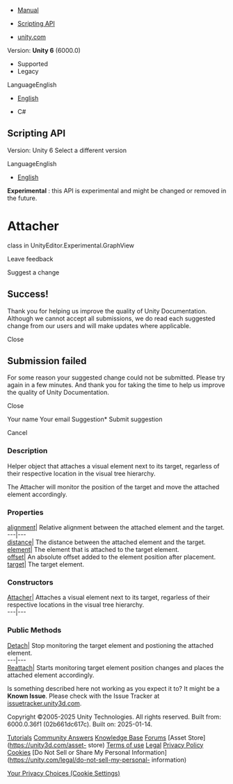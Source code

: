 [ ]()

  * [Manual](../Manual/index.html)
  * [Scripting API](../ScriptReference/index.html)

  * [unity.com](https://unity.com/)

Version: **Unity 6** (6000.0)

  * Supported
  * Legacy

LanguageEnglish

  * [English]()

  * C#

[ ](https://docs.unity3d.com)

## Scripting API

Version: Unity 6 Select a different version

LanguageEnglish

  * [English]()

**Experimental** : this API is experimental and might be changed or removed in
the future.

# Attacher

class in UnityEditor.Experimental.GraphView

Leave feedback

Suggest a change

## Success!

Thank you for helping us improve the quality of Unity Documentation. Although
we cannot accept all submissions, we do read each suggested change from our
users and will make updates where applicable.

Close

## Submission failed

For some reason your suggested change could not be submitted. Please <a>try
again</a> in a few minutes. And thank you for taking the time to help us
improve the quality of Unity Documentation.

Close

Your name Your email Suggestion* Submit suggestion

Cancel

[ ]()

### Description

Helper object that attaches a visual element next to its target, regarless of
their respective location in the visual tree hierarchy.

The Attacher will monitor the position of the target and move the attached
element accordingly.

### Properties

[alignment](Experimental.GraphView.Attacher-alignment.html)| Relative
alignment between the attached element and the target.  
---|---  
[distance](Experimental.GraphView.Attacher-distance.html)| The distance
between the attached element and the target.  
[element](Experimental.GraphView.Attacher-element.html)| The element that is
attached to the target element.  
[offset](Experimental.GraphView.Attacher-offset.html)| An absolute offset
added to the element position after placement.  
[target](Experimental.GraphView.Attacher-target.html)| The target element.  
  
### Constructors

[Attacher](Experimental.GraphView.Attacher-ctor.html)| Attaches a visual
element next to its target, regarless of their respective locations in the
visual tree hierarchy.  
---|---  
  
### Public Methods

[Detach](Experimental.GraphView.Attacher.Detach.html)| Stop monitoring the
target element and postioning the attached element.  
---|---  
[Reattach](Experimental.GraphView.Attacher.Reattach.html)| Starts monitoring
target element position changes and places the attached element accordingly.  
  
Is something described here not working as you expect it to? It might be a
**Known Issue**. Please check with the Issue Tracker at
[issuetracker.unity3d.com](https://issuetracker.unity3d.com).

Copyright ©2005-2025 Unity Technologies. All rights reserved. Built from:
6000.0.36f1 (02b661dc617c). Built on: 2025-01-14.

[Tutorials](https://unity3d.com/learn) [Community
Answers](https://answers.unity3d.com) [Knowledge
Base](https://support.unity3d.com/hc/en-us)
[Forums](https://forum.unity3d.com) [Asset Store](https://unity3d.com/asset-
store) [Terms of use](https://docs.unity3d.com/Manual/TermsOfUse.html)
[Legal](https://unity.com/legal) [Privacy
Policy](https://unity.com/legal/privacy-policy)
[Cookies](https://unity.com/legal/cookie-policy) [Do Not Sell or Share My
Personal Information](https://unity.com/legal/do-not-sell-my-personal-
information)

[Your Privacy Choices (Cookie Settings)](javascript:void\(0\);)

